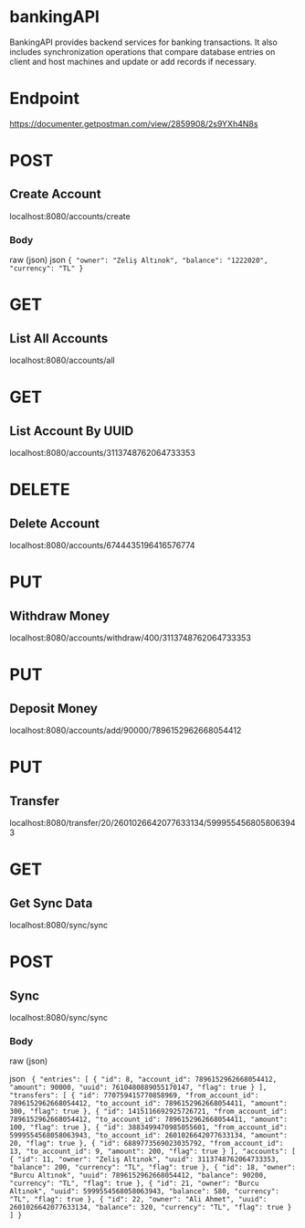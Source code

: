 # bankingAPI
BankingAPI provides backend services for banking transactions. 
It also includes synchronization operations that compare database entries on client and host machines and update or add records if necessary.

# Endpoint
https://documenter.getpostman.com/view/2859908/2s9YXh4N8s

# POST
## Create Account
localhost:8080/accounts/create
﻿

### Body
raw (json)
json
`{
  "owner": "Zeliş Altınok",
  "balance": "1222020",
  "currency": "TL"
}`

# GET
## List All Accounts
localhost:8080/accounts/all
﻿

# GET
## List Account By UUID
localhost:8080/accounts/3113748762064733353
﻿

# DELETE
## Delete Account
localhost:8080/accounts/6744435196416576774
﻿

# PUT
## Withdraw Money
localhost:8080/accounts/withdraw/400/3113748762064733353
﻿

# PUT
## Deposit Money
localhost:8080/accounts/add/90000/7896152962668054412
﻿

# PUT
## Transfer
localhost:8080/transfer/20/2601026642077633134/5999554568058063943
﻿

# GET
## Get Sync Data
localhost:8080/sync/sync
﻿

# POST
## Sync
localhost:8080/sync/sync
﻿

### Body
raw (json)

json
` {
    "entries": [
        {
            "id": 8,
            "account_id": 7896152962668054412,
            "amount": 90000,
            "uuid": 7610480889055170147,
            "flag": true
        }
    ],
    "transfers": [
        {
            "id": 770759415770858969,
            "from_account_id": 7896152962668054412,
            "to_account_id": 7896152962668054411,
            "amount": 300,
            "flag": true
        },
        {
            "id": 1415116692925726721,
            "from_account_id": 7896152962668054412,
            "to_account_id": 7896152962668054411,
            "amount": 100,
            "flag": true
        },
        {
            "id": 3883499470985055601,
            "from_account_id": 5999554568058063943,
            "to_account_id": 2601026642077633134,
            "amount": 20,
            "flag": true
        },
        {
            "id": 6889773569023035792,
            "from_account_id": 13,
            "to_account_id": 9,
            "amount": 200,
            "flag": true
        }
    ],
    "accounts": [
        {
            "id": 11,
            "owner": "Zeliş Altınok",
            "uuid": 3113748762064733353,
            "balance": 200,
            "currency": "TL",
            "flag": true
        },
        {
            "id": 18,
            "owner": "Burcu Altınok",
            "uuid": 7896152962668054412,
            "balance": 90200,
            "currency": "TL",
            "flag": true
        },
        {
            "id": 21,
            "owner": "Burcu Altınok",
            "uuid": 5999554568058063943,
            "balance": 580,
            "currency": "TL",
            "flag": true
        },
        {
            "id": 22,
            "owner": "Ali Ahmet",
            "uuid": 2601026642077633134,
            "balance": 320,
            "currency": "TL",
            "flag": true
        }
    ]
}`

